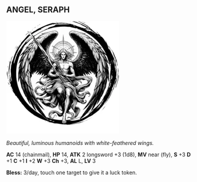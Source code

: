 ## ANGEL, SERAPH

![](images/angel-seraph.webp)

_Beautiful, luminous humanoids with white-feathered wings._

**AC** 14 (chainmail), **HP** 14, **ATK** 2 longsword +3 (1d8), **MV** near (fly), **S** +3 **D** +1 **C** +1 **I** +2 **W** +3 **Ch** +3, **AL** L, **LV** 3

**Bless:** 3/day, touch one target to give it a luck token.

